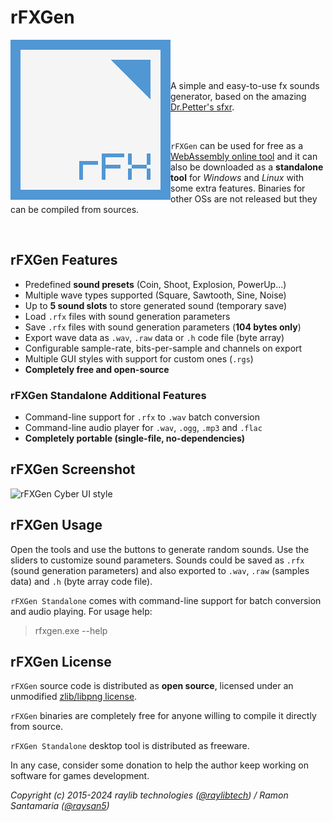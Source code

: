 # rFXGen

<img align="left" src="logo/rfxgen_256x256.png" width=256><br><br><br>

A simple and easy-to-use fx sounds generator, based on the amazing [Dr.Petter's sfxr](http://www.drpetter.se/project_sfxr.html).

<br>

`rFXGen` can be used for free as a [WebAssembly online tool](https://raylibtech.itch.io/rfxgen) and it can also be downloaded as a **standalone tool** for _Windows_ and _Linux_ with some extra features. Binaries for other OSs are not released but they can be compiled from sources.

<br>

## rFXGen Features

 - Predefined **sound presets** (Coin, Shoot, Explosion, PowerUp...)
 - Multiple wave types supported (Square, Sawtooth, Sine, Noise)
 - Up to **5 sound slots** to store generated sound (temporary save)
 - Load `.rfx` files with sound generation parameters
 - Save `.rfx` files with sound generation parameters (**104 bytes only**)
 - Export wave data as `.wav`, `.raw` data or `.h` code file (byte array)
 - Configurable sample-rate, bits-per-sample and channels on export
 - Multiple GUI styles with support for custom ones (`.rgs`)
 - **Completely free and open-source**
 
### rFXGen Standalone Additional Features

 - Command-line support for `.rfx` to `.wav` batch conversion
 - Command-line audio player for `.wav`, `.ogg`, `.mp3` and `.flac`
 - **Completely portable (single-file, no-dependencies)**

## rFXGen Screenshot

![rFXGen Cyber UI style](screenshots/rfxgen_v300_cyber_shot01.png)
 
## rFXGen Usage

Open the tools and use the buttons to generate random sounds. Use the sliders to customize sound parameters.
Sounds could be saved as `.rfx` (sound generation parameters) and also exported to `.wav`, `.raw` (samples data) and `.h` (byte array code file). 

`rFXGen Standalone` comes with command-line support for batch conversion and audio playing. For usage help:

 > rfxgen.exe --help

## rFXGen License

`rFXGen` source code is distributed as **open source**, licensed under an unmodified [zlib/libpng license](LICENSE). 

`rFXGen` binaries are completely free for anyone willing to compile it directly from source.

`rFXGen Standalone` desktop tool is distributed as freeware. 

In any case, consider some donation to help the author keep working on software for games development.

*Copyright (c) 2015-2024 raylib technologies ([@raylibtech](https://twitter.com/raylibtech)) / Ramon Santamaria ([@raysan5](https://twitter.com/raysan5))*
